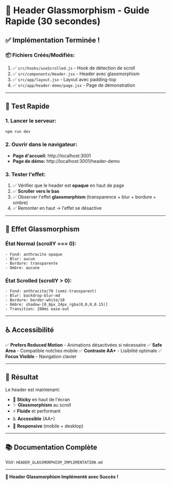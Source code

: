 # 🚀 Header Glassmorphism - Guide Rapide (30 secondes)

## ✅ Implémentation Terminée !

### 📦 Fichiers Créés/Modifiés:
1. ✅ `src/hooks/useScrolled.js` - Hook de détection de scroll
2. ✅ `src/components/Header.jsx` - Header avec glassmorphism
3. ✅ `src/app/layout.jsx` - Layout avec padding-top
4. ✅ `src/app/header-demo/page.jsx` - Page de démonstration

---

## 🧪 Test Rapide

### 1. Lancer le serveur:
```bash
npm run dev
```

### 2. Ouvrir dans le navigateur:
- **Page d'accueil:** http://localhost:3001
- **Page de démo:** http://localhost:3001/header-demo

### 3. Tester l'effet:
1. ✅ Vérifier que le header est **opaque** en haut de page
2. ✅ **Scroller vers le bas**
3. ✅ Observer l'effet **glassmorphism** (transparence + blur + bordure + ombre)
4. ✅ Remonter en haut → l'effet se désactive

---

## 🎨 Effet Glassmorphism

### État Normal (scrollY === 0):
```
- Fond: anthracite opaque
- Blur: aucun
- Bordure: transparente
- Ombre: aucune
```

### État Scrolled (scrollY > 0):
```
- Fond: anthracite/70 (semi-transparent)
- Blur: backdrop-blur-md
- Bordure: border-white/10
- Ombre: shadow-[0_8px_24px_rgba(0,0,0,0.15)]
- Transition: 200ms ease-out
```

---

## ♿ Accessibilité

✅ **Prefers Reduced Motion** - Animations désactivées si nécessaire
✅ **Safe Area** - Compatible notches mobile
✅ **Contraste AA+** - Lisibilité optimale
✅ **Focus Visible** - Navigation clavier

---

## 🎯 Résultat

Le header est maintenant:
- 🎨 **Sticky** en haut de l'écran
- ✨ **Glassmorphism** au scroll
- ⚡ **Fluide** et performant
- ♿ **Accessible** (AA+)
- 📱 **Responsive** (mobile + desktop)

---

## 📚 Documentation Complète

Voir: `HEADER_GLASSMORPHISM_IMPLEMENTATION.md`

---

**🎉 Header Glassmorphism Implémenté avec Succès !**